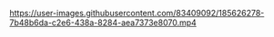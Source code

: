 

https://user-images.githubusercontent.com/83409092/185626278-7b48b6da-c2e6-438a-8284-aea7373e8070.mp4

